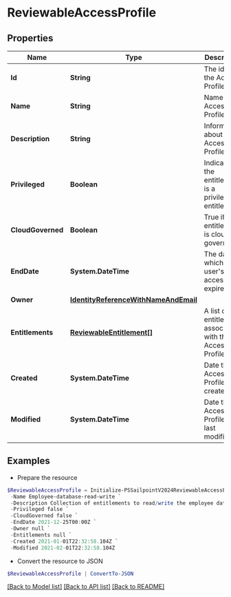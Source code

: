 # ReviewableAccessProfile
## Properties

Name | Type | Description | Notes
------------ | ------------- | ------------- | -------------
**Id** | **String** | The id of the Access Profile | [optional] 
**Name** | **String** | Name of the Access Profile | [optional] 
**Description** | **String** | Information about the Access Profile | [optional] 
**Privileged** | **Boolean** | Indicates if the entitlement is a privileged entitlement | [optional] 
**CloudGoverned** | **Boolean** | True if the entitlement is cloud governed | [optional] 
**EndDate** | **System.DateTime** | The date at which a user&#39;s access expires | [optional] 
**Owner** | [**IdentityReferenceWithNameAndEmail**](IdentityReferenceWithNameAndEmail.md) |  | [optional] 
**Entitlements** | [**ReviewableEntitlement[]**](ReviewableEntitlement.md) | A list of entitlements associated with this Access Profile | [optional] 
**Created** | **System.DateTime** | Date the Access Profile was created. | [optional] 
**Modified** | **System.DateTime** | Date the Access Profile was last modified. | [optional] 

## Examples

- Prepare the resource
```powershell
$ReviewableAccessProfile = Initialize-PSSailpointV2024ReviewableAccessProfile  -Id 2c91808a7190d06e01719938fcd20792 `
 -Name Employee-database-read-write `
 -Description Collection of entitlements to read/write the employee database `
 -Privileged false `
 -CloudGoverned false `
 -EndDate 2021-12-25T00:00Z `
 -Owner null `
 -Entitlements null `
 -Created 2021-01-01T22:32:58.104Z `
 -Modified 2021-02-01T22:32:58.104Z
```

- Convert the resource to JSON
```powershell
$ReviewableAccessProfile | ConvertTo-JSON
```

[[Back to Model list]](../README.md#documentation-for-models) [[Back to API list]](../README.md#documentation-for-api-endpoints) [[Back to README]](../README.md)

